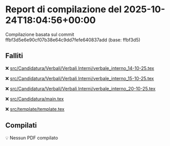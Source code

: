 # Report di compilazione del 2025-10-24T18:04:56+00:00

Compilazione basata sul commit ffbf3d5e6e90cf07b38e64c9dd7fefe640837add (base: ffbf3d5)

## Falliti
❌ [src/Candidatura/Verbali/Verbali Interni/verbale_interno_14-10-25.tex](https://github.com/sass0lino/DocuTex/actions/runs/18788102868)

❌ [src/Candidatura/Verbali/Verbali Interni/verbale_interno_15-10-25.tex](https://github.com/sass0lino/DocuTex/actions/runs/18788102868)

❌ [src/Candidatura/Verbali/Verbali Interni/verbale_interno_20-10-25.tex](https://github.com/sass0lino/DocuTex/actions/runs/18788102868)

❌ [src/Candidatura/main.tex](https://github.com/sass0lino/DocuTex/actions/runs/18788102868)

❌ [src/template/template.tex](https://github.com/sass0lino/DocuTex/actions/runs/18788102868)


## Compilati
💡 Nessun PDF compilato
